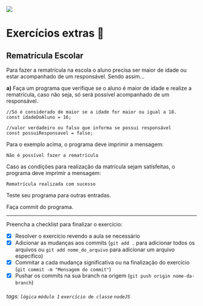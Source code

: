 ![](https://i.imgur.com/xG74tOh.png)

# Exercícios extras 🌟

## Rematrícula Escolar

Para fazer a rematrícula na escola o aluno precisa ser maior de idade ou estar acompanhado de um responsável. Sendo assim...

**a)** Faça um programa que verifique se o aluno é maior de idade e realize a rematrícula, caso não seja, só será possível  acompanhado de um responsável.

```javascript=
//Só é considerado de maior se a idade for maior ou igual a 18.
const idadeDoAluno = 16;

//valor verdadeiro ou falso que informa se possui responsável
const possuiResponsavel = false;
```

Para o exemplo acima, o programa deve imprimir a mensagem:

`Não é possível fazer a rematrícula`

Caso as condições para realização da matrícula sejam satisfeitas, o programa deve imprimir a mensagem:

`Rematrícula realizada com sucesso`

Teste seu programa para outras entradas.

Faça commit do programa.

---

Preencha a checklist para finalizar o exercício:

- [X] Resolver o exercício revendo a aula se necessário
- [X] Adicionar as mudanças aos commits (`git add .` para adicionar todos os arquivos ou `git add nome_do_arquivo` para adicionar um arquivo específico)
- [X] Commitar a cada mudança significativa ou na finalização do exercício (`git commit -m "Mensagem do commit"`)
- [X] Pushar os commits na sua branch na origem (`git push origin nome-da-branch`)

###### tags: `lógica` `módulo 1` `exercício de classe` `nodeJS`

